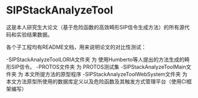 SIPStackAnalyzeTool
===================

这是本人研究生大论文（基于危险函数的高效畸形SIP信令生成方法）的所有源代码和实验结果数据。

各个子工程均有README文档，用来说明论文的对比性测试：

-SIPStackAnalyzeToolLORIA文件夹 为 使用Humberto等人提出的方法生成的畸形SIP信令。
-PROTOS文件夹 为 PROTOS测试集
-SIPStackAnalyzeToolMain文件夹 为 本文所提方法的原型程序
-SIPStackAnalyzeToolWebSystem文件夹 为 本文方法原型所使用的数据库定义以及危险函数及其触发方式管理平台（使用CI框架编写）
